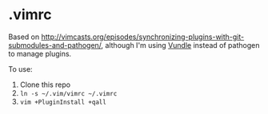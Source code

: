 .vimrc
===
Based on http://vimcasts.org/episodes/synchronizing-plugins-with-git-submodules-and-pathogen/, although I'm using [Vundle](https://github.com/gmarik/Vundle.vim) instead of pathogen to manage plugins.

To use:

1. Clone this repo
2. `ln -s ~/.vim/vimrc ~/.vimrc`
3. `vim +PluginInstall +qall` 
